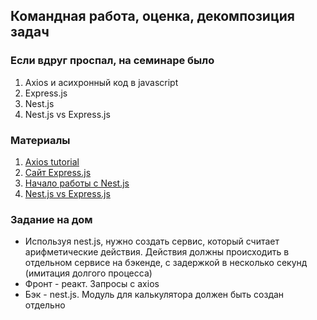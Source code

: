 ## Командная работа, оценка, декомпозиция задач

### Если вдруг проспал, на семинаре было
1. Axios и асихронный код в javascript
2. Express.js
3. Nest.js
4. Nest.js vs Express.js

### Материалы
1. [Axios tutorial](https://axios-http.com/docs/intro)
2. [Сайт Express.js](https://expressjs.com)
3. [Начало работы с Nest.js](https://nestjs.com/)
4. [Nest.js vs Express.js](https://dev.to/muratcanyuksel/nestjs-vs-express-which-framework-to-choose-for-your-next-project-4ook)

### Задание на дом
- Используя nest.js, нужно создать сервис, который считает арифметические действия. Действия должны происходить в отдельном сервисе на бэкенде, с задержкой в несколько секунд (имитация долгого процесса)
- Фронт - реакт. Запросы с axios
- Бэк - nest.js. Модуль для калькулятора должен быть создан отдельно

